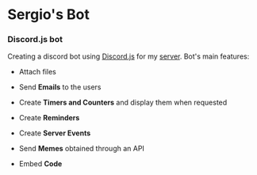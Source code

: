# Sergio's Bot
### Discord.js bot
Creating a discord bot using [Discord.js](https://discord.js.org/) for my [server](https://discord.gg/bcTPQKWWuA). Bot's main features:

* Attach files

* Send **Emails** to the users 

* Create **Timers and Counters** and display them when requested

* Create **Reminders**

* Create **Server Events**

* Send **Memes** obtained through an API

* Embed **Code**
